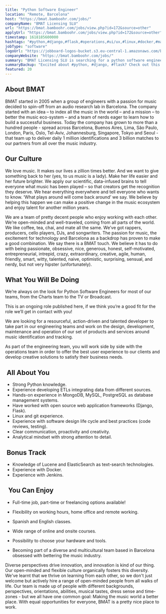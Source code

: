 ```yaml
---
title: "Python Software Engineer"
location: "Remote, Barcelona"
host: "https://bmat.bamboohr.com/jobs/"
companyName: "BMAT Licensing SLU"
url: "https://bmat.bamboohr.com/jobs/view.php?id=172&source=other"
applyUrl: "https://bmat.bamboohr.com/jobs/view.php?id=172&source=other"
timestamp: 1618185600000
hashtags: "#python,#django,#flask,#operations,#ui/ux,#linux,#docker,#management,#git,#postgresql"
jobType: "software"
logoUrl: "https://jobboard-logos-bucket.s3.eu-central-1.amazonaws.com/bmat-licensing-slu"
companyWebsite: "https://bmat.bamboohr.com/jobs/"
summary: "BMAT Licensing SLU is searching for a python software engineer that has experience with software design life cycle and best practices."
summaryBackup: "Excited about #python, #django, #flask? Check out this job post!"
featured: 20
---
```


## About BMAT 

BMAT started in 2005 when a group of engineers with a passion for music decided to spin-off from an audio research lab in Barcelona. The company started with an idea – to index all the music in the world – and a mission – to better the music eco-system – and a team of nerds eager to learn how to build a successful business. Today the company has grown to more than a hundred people - spread across Barcelona, Buenos Aires, Lima, São Paulo, London, Paris, Oslo, Tel-Aviv, Johannesburg, Singapore, Tokyo and Seoul - that team up to deliver daily 1 million identifications and 3 billion matches to our partners from all over the music industry.

## Our Culture 

We love music. It makes our lives a zillion times better. And we want to give something back to her (yes, to us music is a lady). Make her life easier and her future brighter. We apply our scientific, data-infused brains to tell everyone what music has been played – so that creators get the recognition they deserve. We hear everything everywhere and tell everyone who wants to know. ‘What plays around will come back around’ we say. We believe by helping this happen we can make a positive change in the music ecosystem and enjoy talent for another million years.

We are a team of pretty decent people who enjoy working with each other. We’re open-minded and well-traveled, coming from all parts of the world. We like coffee, tea, chai, and mate all the same. We’ve got rappers, producers, cello players, DJs, and songwriters. The passion for music, the excitement for technology and Barcelona as a backdrop has proven to make a good combination. We say there is a BMAT touch. We believe it has to do with being passionate, obsessive, nice, generous, honest, self-motivated, entrepreneurial, intrepid, crazy, extraordinary, creative, agile, human, friendly, smart, witty, talented, naive, optimistic, surprising, sensual, and nerdy, but not very hipster (unfortunately).

## What You Will Be Doing 

We’re always on the look for Python Software Engineers for most of our teams, from the Charts team to the TV or Broadcast. 

This is an ongoing role published here, if we think you’re a good fit for the role we’ll get in contact with you!

We are looking for a resourceful, action-driven and talented developer to take part in our engineering teams and work on the design, development, maintenance and operation of our set of products and services around music identification and tracking. 

As part of the engineering team, you will work side by side with the operations team in order to offer the best user experience to our clients and develop creative solutions to satisfy their business needs.

##  All About You

*   Strong Python knowledge.
*   Experience developing ETLs integrating data from different sources.
*   Hands-on experience in MongoDB, MySQL, PostgreSQL as database management systems.
*   Have worked with open source web application frameworks (Django, Flask).
*   Linux and git experience.
*   Experience with software design life cycle and best practices (code reviews, testing).
*   Clear communication, proactivity and creativity.
*   Analytical mindset with strong attention to detail.

##  Bonus Track

*   Knowledge of Lucene and ElasticSearch as text-search technologies.
*   Experience with Docker.
*   Experience with Jenkins. 

##   You Can Enjoy 

*   Full-time job, part-time or freelancing options available!  
    
*   Flexibility on working hours, home office and remote working.
*   Spanish and English classes.
*   Wide range of online and onsite courses.
*   Possibility to choose your hardware and tools.
*   Becoming part of a diverse and multicultural team based in Barcelona obsessed with bettering the music industry.

Diverse perspectives drive innovation, and innovation is kind of our thing. Our open-minded and flexible culture organically fosters this diversity. We've learnt that we thrive on learning from each other, so we don't just welcome but actively hire a range of open-minded people from all walks of life. Our team is made up of people with different backgrounds, perspectives, orientations, abilities, musical tastes, dress sense and time-zones - but we all have one common goal: Making the music world a better place. With equal opportunities for everyone, BMAT is a pretty nice place to work.
